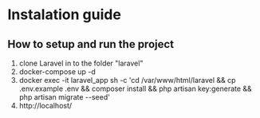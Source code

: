 # Instalation guide

## How to setup and run the project
1. clone Laravel in to the folder "laravel"
2. docker-compose up -d
3. docker exec -it laravel_app sh -c 'cd /var/www/html/laravel && cp .env.example .env && composer install && php artisan key:generate && php artisan migrate --seed'
4. http://localhost/
